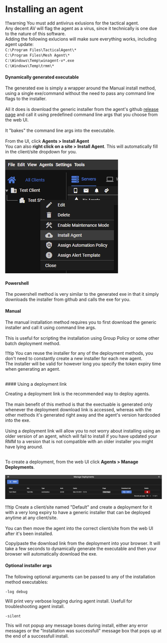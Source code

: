 # Installing an agent

!!!warning
    You must add antivirus exlusions for the tactical agent.<br/>
    Any decent AV will flag the agent as a virus, since it technically is one due to the nature of this software.<br/>
    Adding the following exlucions will make sure everything works, including agent update:<br/>
    `C:\Program Files\TacticalAgent\*`<br/>
    `C:\Program Files\Mesh Agent\*`<br/>
    `C:\Windows\Temp\winagent-v*.exe`<br/>
    `C:\Windows\Temp\trmm\*`<br/>
    



#### Dynamically generated executable

The generated exe is simply a wrapper around the Manual install method, using a single exe/command without the need to pass any command line flags to the installer.<br/><br/>
All it does is download the generic installer from the agent's github [release page](https://github.com/wh1te909/rmmagent/releases) and call it using predefined command line args that you choose from the web UI.<br/><br/>
It "bakes" the command line args into the executable.<br/><br/>
From the UI, click **Agents > Install Agent**<br/>
You can also **right click on a site > Install Agent**. This will automatically fill in the client/site dropdown for you.<br/><br/>
![siteagentinstall](images/siteagentinstall.png)

#### Powershell
The powershell method is very similar to the generated exe in that it simply downloads the installer from github and calls the exe for you.

#### Manual
The manual installation method requires you to first download the generic installer and call it using command line args.<br/><br/>
This is useful for scripting the installation using Group Policy or some other batch deployment method.<br/>


!!!tip
    You can reuse the installer for any of the deployment methods, you don't need to constantly create a new installer for each new agent.<br/>
    The installer will be valid for however long you specify the token expiry time when generating an agent.

<br/>
#### Using a deployment link

Creating a deployment link is the recommended way to deploy agents.<br/><br/>
The main benefit of this method is that the exectuable is generated only whenever the deployment download link is accessed, whereas with the other methods it's generated right away and the agent's version hardcoded into the exe.<br/><br/>
Using a deployment link will allow you to not worry about installing using an older version of an agent, which will fail to install if you have updated your RMM to a version that is not compatible with an older installer you might have lying around.<br/><br/>

To create a deployment, from the web UI click **Agents > Manage Deployments**.<br/><br/>
![managedeployments](images/managedeployments.png)


!!!tip
    Create a client/site named "Default" and create a deployment for it with a very long expiry to have a generic installer that can be deployed anytime at any client/site.<br/><br/>
    You can then move the agent into the correct client/site from the web UI after it's been installed.

Copy/paste the download link from the deployment into your browser. It will take a few seconds to dynamically generate the executable and then your browser will automatically download the exe.


#### Optional installer args

The following optional arguments can be passed to any of the installation method executables:

```
-log debug
```
Will print very verbose logging during agent install. Usefull for troubleshooting agent install.

```
-silent
```
This will not popup any message boxes during install, either any error messages or the "Installation was successfull" message box that pops up at the end of a successfull install.